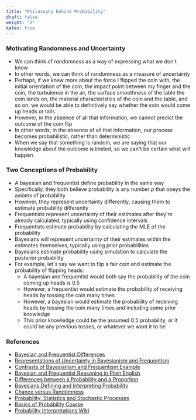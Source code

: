```yaml
---
title: "Philosophy behind Probability"
draft: false
weight: "2"
katex: true
---
```


### Motivating Randomness and Uncertainty
- We can think of *randomness* as a way of expressing what we don't know
- In other words, we can think of randomness as a measure of uncertainty
- Perhaps, if we knew more about the force I flipped the coin with, the initial orientation of the coin, the impact point between my finger and the coin, the turbulence in the air, the surface smoothness of the table the coin lands on, the material characteristics of the coin and the table, and so on, we would be able to definitively say whether the coin would come up heads or tails
- However, in the absence of all that information, we cannot predict the outcome of the coin flip
- In other words, in the absence of all that information, our process becomes probabilistic, rather than deterministic
- When we say that something is random, we are saying that our knowledge about the outcome is limited, so we can't be certain what will happen

### Two Conceptions of Probability
- A bayesian and frequentist define probability in the same way
- Specifically, they both believe probability is any number $p$ that obeys the axioms of probability
- However, they represent uncertainty differently, causing them to estimate probability differently
- Frequentists represent uncertainty of their estimates after they're already calculated, typically using confidence intervals
- Frequentists estimate probability by calculating the MLE of the probability
- Bayesians will represent uncertainty of their estimates within the estimates themselves, typically using prior probabilities
- Bayesians estimate probability using simulation to calculate the posterior probability 
- For example, let's say we want to flip a fair coin and estimate the probability of flipping heads:
	- A bayesian and frequentist would both say the probability of the coin coming up heads is 0.5
	- However, a frequentist would estimate the probability of receiving heads by tossing the coin many times
	- However, a bayesian would estimate the probability of receiving heads by tossing the coin many times and including some prior knowledge
	- This prior knowledge could be the assumed 0.5 probability, or it could be any previous tosses, or whatever we want it to be

### References
- [Bayesian and Frequentist Differences](https://jkkweb.sitehost.iu.edu/KruschkeFreqAndBayesAppTutorial.html#analysis_model)
- [Representations of Uncertainty in Bayesianism and Frequentism](https://analyticsconsultores.com.mx/wp-content/uploads/2019/04/Innovations-in-Bayesian-Networks.-Theory-and-Applications.pdf)
- [Contrasts of Bayesianism and Frequentism Example](https://cnl.salk.edu/~schraudo/teach/ml03/ML_Class2.pdf)
- [Bayesian and Frequentist Reasoning in Plain English](https://stats.stackexchange.com/questions/22/bayesian-and-frequentist-reasoning-in-plain-english)
- [Differences between a Probability and a Proportion](https://stats.stackexchange.com/questions/1525/whats-the-difference-between-a-probability-and-a-proportion/4850#4850)
- [Bayesians Defining and Interpreting Probability](https://stats.stackexchange.com/questions/173056/how-exactly-do-bayesians-define-or-interpret-probability)
- [Chance versus Randomness](https://plato.stanford.edu/entries/chance-randomness/#4)
- [Probability, Statistics and Stochastic Processes](http://bactra.org/prob-notes/srl.pdf)
- [Basics of Probability Course](https://www.probabilitycourse.com/chapter1/1_1_0_what_is_probability.php)
- [Probability Interpretations Wiki](https://en.wikipedia.org/wiki/Probability_interpretations)
